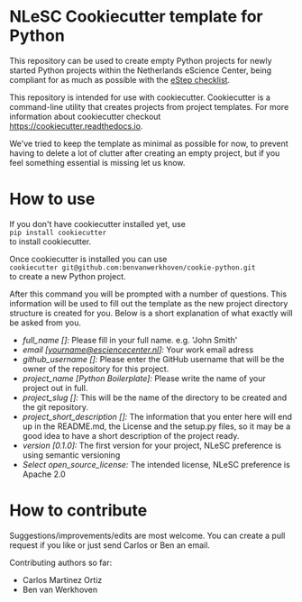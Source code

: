 NLeSC Cookiecutter template for Python
======================================

This repository can be used to create empty Python projects for newly
started Python projects within the Netherlands eScience Center, being
compliant for as much as possible with the [eStep
checklist](https://nlesc.gitbooks.io/guide/content/software/software_overview.html).

This repository is intended for use with cookiecutter. Cookiecutter is a
command-line utility that creates projects from project templates. For
more information about cookiecutter checkout
<https://cookiecutter.readthedocs.io>.

We've tried to keep the template as minimal as possible for now, to
prevent having to delete a lot of clutter after creating an empty
project, but if you feel something essential is missing let us know.


How to use
==========
If you don't have cookiecutter installed yet, use  
    `pip install cookiecutter`  
to install cookiecutter.

Once cookiecutter is installed you can use  
    `cookiecutter git@github.com:benvanwerkhoven/cookie-python.git`  
to create a new Python project.

After this command you will be prompted with a number of questions. This information will be used to fill out the
template as the new project directory structure is created for you. Below is a short explanation of what exactly will be asked from you.

 * *full_name []:* Please fill in your full name. e.g. 'John Smith'
 * *email [yourname@esciencecenter.nl]:* Your work email adress
 * *github_username []:* Please enter the GitHub username that will be the owner of the repository for this project.
 * *project_name [Python Boilerplate]:* Please write the name of your project out in full.
 * *project_slug []:* This will be the name of the directory to be created and the git repository.
 * *project_short_description []:* The information that you enter here will end up in the README.md, the License and the setup.py files, so it may be a good idea to have a short description of the project ready.
 * *version [0.1.0]:* The first version for your project, NLeSC preference is using semantic versioning
 * *Select open_source_license:* The intended license, NLeSC preference is Apache 2.0  

How to contribute
=================
Suggestions/improvements/edits are most welcome. You can create a pull
request if you like or just send Carlos or Ben an email.

Contributing authors so far:
 * Carlos Martinez Ortiz
 * Ben van Werkhoven


